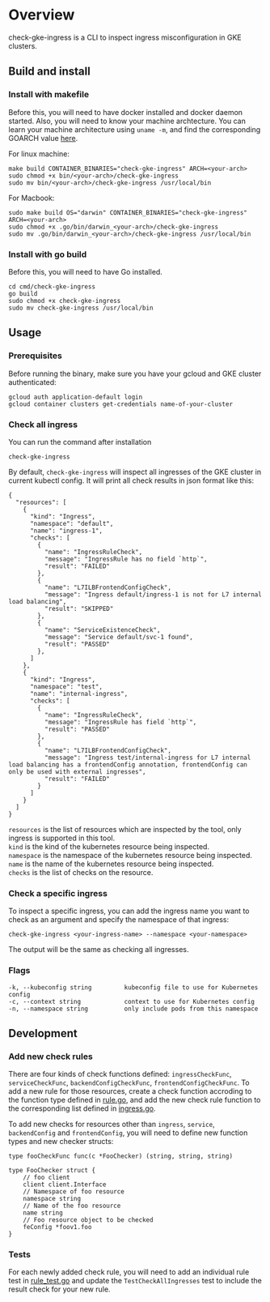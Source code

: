 # Overview

check-gke-ingress is a CLI to inspect ingress misconfiguration in GKE clusters.

## Build and install

### Install with makefile
Before this, you will need to have docker installed and docker daemon started. Also, you will need to know your machine archtecture.
You can learn your machine architecture using `uname -m`, and find the corresponding GOARCH value [here](https://gist.github.com/asukakenji/f15ba7e588ac42795f421b48b8aede63#goarch-values). 

For linux machine:
```
make build CONTAINER_BINARIES="check-gke-ingress" ARCH=<your-arch>
sudo chmod +x bin/<your-arch>/check-gke-ingress
sudo mv bin/<your-arch>/check-gke-ingress /usr/local/bin
```

For Macbook:
```
sudo make build OS="darwin" CONTAINER_BINARIES="check-gke-ingress" ARCH=<your-arch>
sudo chmod +x .go/bin/darwin_<your-arch>/check-gke-ingress
sudo mv .go/bin/darwin_<your-arch>/check-gke-ingress /usr/local/bin
```

### Install with go build
Before this, you will need to have Go installed.

```
cd cmd/check-gke-ingress
go build
sudo chmod +x check-gke-ingress
sudo mv check-gke-ingress /usr/local/bin
```

## Usage

### Prerequisites

Before running the binary, make sure you have your gcloud and GKE cluster authenticated: 

```
gcloud auth application-default login
gcloud container clusters get-credentials name-of-your-cluster
```

### Check all ingress

You can run the command after installation
```
check-gke-ingress
```
By default, `check-gke-ingress` will inspect all ingresses of the GKE cluster in current kubectl config.
It will print all check results in json format like this:
```
{
  "resources": [
    {
      "kind": "Ingress",
      "namespace": "default",
      "name": "ingress-1",
      "checks": [
        {
          "name": "IngressRuleCheck",
          "message": "IngressRule has no field `http`",
          "result": "FAILED"
        },
        {
          "name": "L7ILBFrontendConfigCheck",
          "message": "Ingress default/ingress-1 is not for L7 internal load balancing",
          "result": "SKIPPED"
        },
        {
          "name": "ServiceExistenceCheck",
          "message": "Service default/svc-1 found",
          "result": "PASSED"
        },
      ]
    },
    {
      "kind": "Ingress",
      "namespace": "test",
      "name": "internal-ingress",
      "checks": [
        {
          "name": "IngressRuleCheck",
          "message": "IngressRule has field `http`",
          "result": "PASSED"
        },
        {
          "name": "L7ILBFrontendConfigCheck",
          "message": "Ingress test/internal-ingress for L7 internal load balancing has a frontendConfig annotation, frontendConfig can only be used with external ingresses",
          "result": "FAILED"
        }
      ]
    }
  ]
}
```

`resources` is the list of resources which are inspected by the tool, only ingress is supported in this tool.   
`kind` is the kind of the kubernetes resource being inspected.   
`namespace` is the namespace of the kubernetes resource being inspected.  
`name` is the name of the kubernetes resource being inspected.  
`checks` is the list of checks on the resource.   

### Check a specific ingress
To inspect a specific ingress, you can add the ingress name you want to check as an argument and specify the namespace of that ingress:
```
check-gke-ingress <your-ingress-name> --namespace <your-namespace>
```
The output will be the same as checking all ingresses.

### Flags

```
-k, --kubeconfig string         kubeconfig file to use for Kubernetes config
-c, --context string            context to use for Kubernetes config
-n, --namespace string          only include pods from this namespace
```

## Development

### Add new check rules
There are four kinds of check functions defined: `ingressCheckFunc`, `serviceCheckFunc`, `backendConfigCheckFunc`, `frontendConfigCheckFunc`. 
To add a new rule for those resources, create a check function accroding to the function type defined in [rule.go](app/ingress/rule.go), 
and add the new check rule function to the corresponding list defined in [ingress.go](app/ingress/ingress.go).

To add new checks for resources other than `ingress`, `service`, `backendConfig` and `frontendConfig`, you will need to define new
function types and new checker structs:
```
type fooCheckFunc func(c *FooChecker) (string, string, string)

type FooChecker struct {
	// foo client
	client client.Interface
	// Namespace of foo resource 
	namespace string
	// Name of the foo resource 
	name string
	// Foo resource object to be checked
	feConfig *foov1.foo
}

```

### Tests
For each newly added check rule, you will need to add an individual rule test in [rule_test.go](app/ingress/rule_test.go) and update the `TestCheckAllIngresses` test to include the result check for your new rule.





